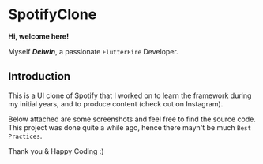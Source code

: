 # SpotifyClone
**Hi, welcome here!**

Myself ***Delwin***, a passionate `FlutterFire` Developer.

## Introduction

This is a UI clone of Spotify that I worked on to learn the framework during my initial years, and to produce content (check out on Instagram).

Below attached are some screenshots and feel free to find the source code. This project was done quite a while ago, hence there mayn't be much `Best Practices`.

Thank you & Happy Coding :)
